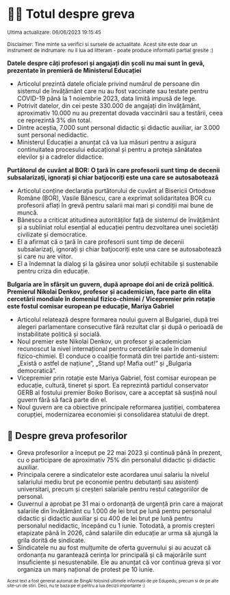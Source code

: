 # 👩‍🏫 Totul despre greva
<sub>Ultima actualizare: 06/06/2023 19:15:45</sub>

<sub>Disclaimer: Tine minte sa verifici si sursele de actualitate. Acest site este doar un instrument de indrumare: nu il lua ad litteram - poate produce informatii partial gresite :)</sub>

**Datele despre câți profesori și angajați din școli nu mai sunt în gevă, prezentate în premieră de Ministerul Educației**
- Articolul prezintă datele oficiale privind numărul de persoane din sistemul de învățământ care nu au fost vaccinate sau testate pentru COVID-19 până la 1 noiembrie 2023, data limită impusă de lege.
- Potrivit datelor, din cei peste 330.000 de angajați din învățământ, aproximativ 10.000 nu au prezentat dovada vaccinării sau a testării, ceea ce reprezintă 3% din total.
- Dintre aceștia, 7.000 sunt personal didactic și didactic auxiliar, iar 3.000 sunt personal nedidactic.
- Ministerul Educației a anunțat că va lua măsuri pentru a asigura continuitatea procesului educațional și pentru a proteja sănătatea elevilor și a cadrelor didactice.

**Purtătorul de cuvânt al BOR: O țară în care profesorii sunt timp de decenii subsalarizați, ignorați și chiar batjocoriți este una care se autosabotează**
- Articolul conține declarația purtătorului de cuvânt al Bisericii Ortodoxe Române (BOR), Vasile Bănescu, care a exprimat solidaritatea BOR cu profesorii aflați în grevă pentru salarii mai mari și condiții mai bune de muncă.
- Bănescu a criticat atitudinea autorităților față de sistemul de învățământ și a subliniat rolul esențial al educației pentru dezvoltarea unei societăți civilizate și democratice.
- El a afirmat că o țară în care profesorii sunt timp de decenii subsalarizați, ignorați și chiar batjocoriți este una care se autosabotează și care nu are viitor.
- El a îndemnat la dialog și la găsirea unor soluții echitabile și sustenabile pentru criza din educație.

**Bulgaria are în sfârșit un guvern, după aproape doi ani de criză politică. Premierul Nikolai Denkov, profesor și academician, face parte din elita cercetării mondiale în domeniul fizico-chimiei / Vicepremier prin rotație este fostul comisar european pe educație, Mariya Gabriel**
- Articolul relatează despre formarea noului guvern al Bulgariei, după trei alegeri parlamentare consecutive fără rezultat clar și după o perioadă de instabilitate politică și socială.
- Noul premier este Nikolai Denkov, un profesor și academician recunoscut la nivel internațional pentru cercetările sale în domeniul fizico-chimiei. El conduce o coaliție formată din trei partide anti-sistem: „Există o astfel de națiune”, „Stand up! Mafia out!” și „Bulgaria democratică”.
- Vicepremier prin rotație este Mariya Gabriel, fost comisar european pe educație, cultură, tineret și sport. Ea reprezintă partidul conservator GERB al fostului premier Boiko Borisov, care a acceptat să susțină noul guvern fără să facă parte din el.
- Noul guvern are ca obiective principale reformarea justiției, combaterea corupției, modernizarea economiei și consolidarea statului de drept.

## 🏫 Despre greva profesorilor
- Greva profesorilor a început pe 22 mai 2023 și continuă până în prezent, cu o participare de aproximativ 75% din personalul didactic și didactic auxiliar.
- Principala cerere a sindicatelor este acordarea unui salariu la nivelul salariului mediu brut pe economie pentru debutanți sau asistenți universitari, precum și creșteri salariale pentru restul categoriilor de personal.
- Guvernul a aprobat pe 31 mai o ordonanță de urgență prin care a majorat salariile din învățământ cu 1.000 de lei brut pe lună pentru personalul didactic și didactic auxiliar și cu 400 de lei brut pe lună pentru personalul nedidactic, începând cu 1 iunie. Totodată, a promis creșteri etapizate până în 2026, când salariile din educație ar urma să ajungă la grila dorită de sindicate.
- Sindicatele nu au fost mulțumite de oferta guvernului și au acuzat că ordonanța nu garantează cerința lor principală și că majorările sunt insuficiente și nesustenabile. Ele au anunțat că vor continua greva și vor organiza un marș național de protest pe 10 iunie.


<sub><sub>Acest text a fost generat automat de BingAI folosind ultimele informatii de pe Edupedu, precum si de pe alte site-uri de stiri. Deci, nu te baza pe el pentru a lua decizii importante :)</sub></sub>